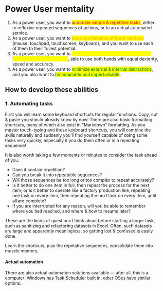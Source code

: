 # Power User mentality

1. As a power user, you want to <mark style="color:red;">automate simple & repetitive tasks</mark>, either to reflexive repeated sequences of actions, or to an actual automated service.
2. As a power user, you want to <mark style="color:orange;">use a combination of input methods</mark> (mouse, touchpad, touchscreen, keyboard), and you want to use each of them to their fullest potential.
3. As a power user, you want to <mark style="color:yellow;">be capable of using either hand for any input device at any moment</mark>, able to use both hands with equal dexterity, speed and accuracy.
4. As a power user, you want to <mark style="color:green;">minimize external & internal distractions</mark>, and you also want to <mark style="color:green;">be adaptable and imperturbable</mark>.

## How to develop these abilities

### 1. Automating tasks

First you will learn some keyboard shortcuts for regular functions. Copy, cut & paste you should already know by now! There are also basic formatting shortcuts, many of which also exist in "Markdown" formatting. As you master touch-typing and these keyboard shortcuts, you will combine the skills naturally and suddenly you'll find yourself capable of doing some tasks very quickly, especially if you do them often or in a repeating sequence!

It is also worth taking a few moments or minutes to consider the task ahead of you.&#x20;

* Does it contain repetition?&#x20;
* Can you break it into repeatable sequences?&#x20;
* Will those sequences be too long or too complex to repeat accurately?&#x20;
* Is it better to do one item in full, then repeat the process for the next item; or is it better to operate like a factory production line, repeating one task on every item, then repeating the next task on every item, until all are complete?&#x20;
* If you are interrupted for any reason, will you be able to remember where you had reached, and where & how to resume later?

These are the kinds of questions I think about before starting a larger task, such as sanitizing and refactoring datasets in Excel. Often, such datasets are large and apparently meaningless, so getting lost & confused is easily done.

Learn the shortcuts, plan the repetative sequences, consolidate them into muscle memory.

#### Actual automation

There are also actual automation solutions available — after all, this is a computer! Windows has Task Scheduler built in, other OSes have similar options.&#x20;



